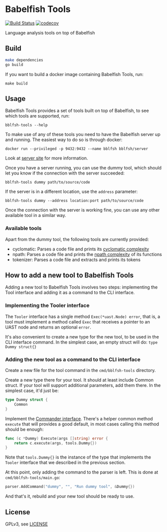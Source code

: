 # Babelfish Tools

[![Build Status](https://travis-ci.org/bblfsh/tools.svg?branch=master)](https://travis-ci.org/bblfsh/tools)
[![codecov](https://codecov.io/gh/bblfsh/tools/branch/master/graph/badge.svg)](https://codecov.io/gh/bblfsh/tools)

Language analysis tools on top of Babelfish

## Build

```sh
make dependencies
go build
```

If you want to build a docker image containing Babelfish Tools, run:

`make build`

## Usage

Babelfish Tools provides a set of tools built on top of Babelfish, to
see which tools are supported, run:

`bblfsh-tools --help`

To make use of any of these tools you need to have the Babelfish
server up and running. The easiest way to do so is through docker:

`docker run --privileged -p 9432:9432 --name bblfsh bblfsh/server`

Look at [server site](https://github.com/bblfsh/server/) for more
information.

Once you have a server running, you can use the dummy tool, which
should let you know if the connection with the server succeeded:

`bblfsh-tools dummy path/to/source/code`

If the server is in a different location, use the `address` parameter:

`bblfsh-tools dummy --address location:port path/to/source/code`

Once the connection with the server is working fine, you can use any other
available tool in a similar way.

### Available tools

Apart from the dummy tool, the following tools are currently provided:

* cyclomatic: Parses a code file and prints its
  [cyclomatic complexity](https://en.wikipedia.org/wiki/Cyclomatic_complexity)
* npath: Parses a code file and prints the
  [npath complexity](https://pmd.github.io/pmd-5.7.0/pmd-java/xref/net/sourceforge/pmd/lang/java/rule/codesize/NPathComplexityRule.html)
  of its functions
* tokenizer: Parses a code file and extracts and prints its tokens

## How to add a new tool to Babelfish Tools

Adding a new tool to Babelfish Tools involves two steps: implementing
the Tool interface and adding it as a command to the CLI interface.

### Implementing the Tooler interface

The `Tooler` interface has a single method `Exec(*uast.Node) error`,
that is, a tool must implement a method called `Exec` that receives a
pointer to an UAST node and returns an optional `error`.

It's also convenient to create a new type for the new tool, to be used
in the CLI interface command. In the simplest case, an empty struct
will do: `type Dummy struct{}`

### Adding the new tool as a command to the CLI interface

Create a new file for the tool command in the `cmd/bblfsh-tools`
directory.

Create a new type there for your tool. It should at least include
Common struct. If your tool will support additional parameters, add
them there. In the simplest case, it'd just be:

```go
type Dummy struct {
	Common
}
```

Implement the
[Commander interface](https://godoc.org/github.com/jessevdk/go-flags#Commander). There's
a helper common method `execute` that will provides a good default, in
most cases calling this method should be enough:

```go
func (c *Dummy) Execute(args []string) error {
	return c.execute(args, tools.Dummy{})
}
```

Note that `tools.Dummy{}` is the instance of the type that implements
the `Tooler` interface that we described in the previous section.

At this point, only adding the command to the parser is left. This is
done at `cmd/bblfsh-tools/main.go`:

```go
parser.AddCommand("dummy", "", "Run dummy tool", &Dummy{})
```

And that's it, rebuild and your new tool should be ready to use.

## License

GPLv3, see [LICENSE](LICENSE)
